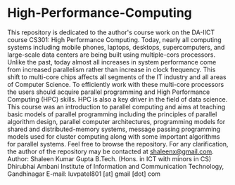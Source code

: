 # High-Performance-Computing
This repository is dedicated to the author's course work on the DA-IICT course CS301: High Performance Computing. Today, nearly all computing systems including mobile phones, laptops, desktops, supercomputers, and large-scale data centers are being built using multiple-cors processors. Unlike the past, today almost all increases in system performance come from increased parallelism rather than increase in clock frequency. This shift to multi-core chips affects all segments of the IT industry and all areas of Computer Science. To efficiently work with these multi-core processors the users should acquire parallel programming and High Performance Computing (HPC) skills. HPC is also a key driver in the field of data science. This course was an introduction to parallel computing and aims at teaching basic models of parallel programming including the principles of parallel algorithm design, parallel computer architectures, programming models for shared and distributed-memory systems, message passing programming models used for cluster computing along with some important algorithms for parallel systems.  Feel free to browse the repository. For any clarification, the author of the repository may be contacted at shaleenx@gmail.com.  Author: Shaleen Kumar Gupta B.Tech. (Hons. in ICT with minors in CS)  Dhirubhai Ambani Institute of Information and Communication Technology, Gandhinagar  E-mail: luvpatel801 [at] gmail [dot] com
